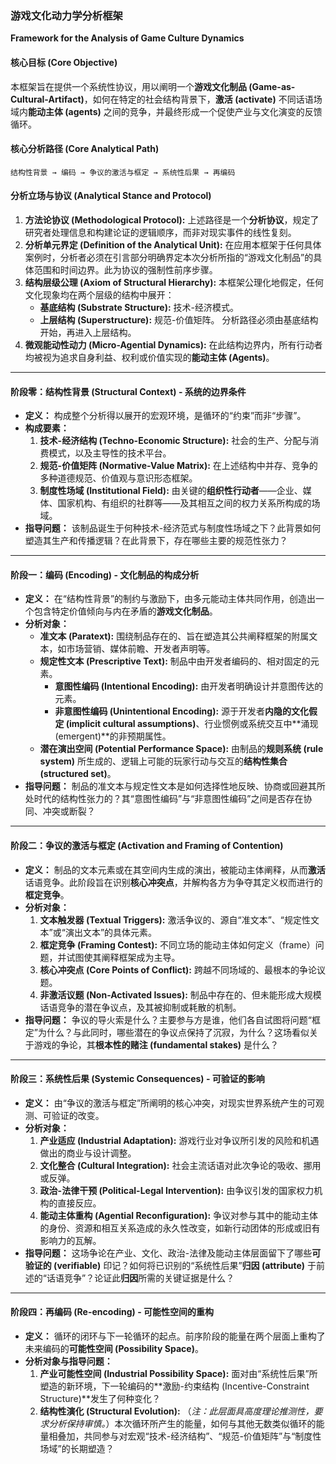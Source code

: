 ### **游戏文化动力学分析框架**
**Framework for the Analysis of Game Culture Dynamics**

#### **核心目标 (Core Objective)**
本框架旨在提供一个系统性协议，用以阐明一个**游戏文化制品 (Game-as-Cultural-Artifact)**，如何在特定的社会结构背景下，**激活 (activate)** 不同话语场域内**能动主体 (agents)** 之间的竞争，并最终形成一个促使产业与文化演变的反馈循环。

#### **核心分析路径 (Core Analytical Path)**
`结构性背景 → 编码 → 争议的激活与框定 → 系统性后果 → 再编码`

#### **分析立场与协议 (Analytical Stance and Protocol)**

1.  **方法论协议 (Methodological Protocol):** 上述路径是一个**分析协议**，规定了研究者处理信息和构建论证的逻辑顺序，而非对现实事件的线性复刻。
2.  **分析单元界定 (Definition of the Analytical Unit):** 在应用本框架于任何具体案例时，分析者必须在引言部分明确界定本次分析所指的“游戏文化制品”的具体范围和时间边界。此为协议的强制性前序步骤。
3.  **结构层级公理 (Axiom of Structural Hierarchy):** 本框架公理化地假定，任何文化现象均在两个层级的结构中展开：
    *   **基底结构 (Substrate Structure):** 技术-经济模式。
    *   **上层结构 (Superstructure):** 规范-价值矩阵。
    分析路径必须由基底结构开始，再进入上层结构。
4.  **微观能动性动力 (Micro-Agential Dynamics):** 在此结构边界内，所有行动者均被视为追求自身利益、权利或价值实现的**能动主体 (Agents)**。

---

#### **阶段零：结构性背景 (Structural Context) - 系统的边界条件**

*   **定义：** 构成整个分析得以展开的宏观环境，是循环的“约束”而非“步骤”。
*   **构成要素：**
    1.  **技术-经济结构 (Techno-Economic Structure):** 社会的生产、分配与消费模式，以及主导性的技术平台。
    2.  **规范-价值矩阵 (Normative-Value Matrix):** 在上述结构中并存、竞争的多种道德规范、价值观与意识形态框架。
    3.  **制度性场域 (Institutional Field):** 由关键的**组织性行动者**——企业、媒体、国家机构、有组织的社群等——及其相互之间的权力关系所构成的场域。
*   **指导问题：** 该制品诞生于何种技术-经济范式与制度性场域之下？此背景如何塑造其生产和传播逻辑？在此背景下，存在哪些主要的规范性张力？

---

#### **阶段一：编码 (Encoding) - 文化制品的构成分析**

*   **定义：** 在“结构性背景”的制约与激励下，由多元能动主体共同作用，创造出一个包含特定价值倾向与内在矛盾的**游戏文化制品**。
*   **分析对象：**
    *   **准文本 (Paratext):** 围绕制品存在的、旨在塑造其公共阐释框架的附属文本，如市场营销、媒体前瞻、开发者声明等。
    *   **规定性文本 (Prescriptive Text):** 制品中由开发者编码的、相对固定的元素。
        *   **意图性编码 (Intentional Encoding):** 由开发者明确设计并意图传达的元素。
        *   **非意图性编码 (Unintentional Encoding):** 源于开发者**内隐的文化假定 (implicit cultural assumptions)**、行业惯例或系统交互中**涌现 (emergent)**的非预期属性。
    *   **潜在演出空间 (Potential Performance Space):** 由制品的**规则系统 (rule system)** 所生成的、逻辑上可能的玩家行动与交互的**结构性集合 (structured set)**。
*   **指导问题：** 制品的准文本与规定性文本是如何选择性地反映、协商或回避其所处时代的结构性张力的？其“意图性编码”与“非意图性编码”之间是否存在协同、冲突或断裂？

---

#### **阶段二：争议的激活与框定 (Activation and Framing of Contention)**

*   **定义：** 制品的文本元素或在其空间内生成的演出，被能动主体阐释，从而**激活**话语竞争。此阶段旨在识别**核心冲突点**，并解构各方为争夺其定义权而进行的**框定竞争**。
*   **分析对象：**
    1.  **文本触发器 (Textual Triggers):** 激活争议的、源自“准文本”、“规定性文本”或“演出文本”的具体元素。
    2.  **框定竞争 (Framing Contest):** 不同立场的能动主体如何定义（frame）问题，并试图使其阐释框架成为主导。
    3.  **核心冲突点 (Core Points of Conflict):** 跨越不同场域的、最根本的争论议题。
    4.  **非激活议题 (Non-Activated Issues):** 制品中存在的、但未能形成大规模话语竞争的潜在争议点，及其被抑制或耗散的机制。
*   **指导问题：** 争议的导火索是什么？主要参与方是谁，他们各自试图将问题“框定”为什么？与此同时，哪些潜在的争议点保持了沉寂，为什么？这场看似关于游戏的争论，其**根本性的赌注 (fundamental stakes)** 是什么？

---

#### **阶段三：系统性后果 (Systemic Consequences) - 可验证的影响**

*   **定义：** 由“争议的激活与框定”所阐明的核心冲突，对现实世界系统产生的可观测、可验证的改变。
*   **分析对象：**
    1.  **产业适应 (Industrial Adaptation):** 游戏行业对争议所引发的风险和机遇做出的商业与设计调整。
    2.  **文化整合 (Cultural Integration):** 社会主流话语对此次争论的吸收、挪用或反弹。
    3.  **政治-法律干预 (Political-Legal Intervention):** 由争议引发的国家权力机构的直接反应。
    4.  **能动主体重构 (Agential Reconfiguration):** 争议对参与其中的能动主体的身份、资源和相互关系造成的永久性改变，如新行动团体的形成或旧有影响力的瓦解。
*   **指导问题：** 这场争论在产业、文化、政治-法律及能动主体层面留下了哪些**可验证的 (verifiable)** 印记？如何将已识别的“系统性后果”**归因 (attribute)** 于前述的“话语竞争”？论证此**归因**所需的关键证据是什么？

---

#### **阶段四：再编码 (Re-encoding) - 可能性空间的重构**

*   **定义：** 循环的闭环与下一轮循环的起点。前序阶段的能量在两个层面上重构了未来编码的**可能性空间 (Possibility Space)**。
*   **分析对象与指导问题：**
    1.  **产业可能性空间 (Industrial Possibility Space):** 面对由“系统性后果”所塑造的新环境，下一轮编码的**激励-约束结构 (Incentive-Constraint Structure)**发生了何种变化？
    2.  **结构性演化 (Structural Evolution):** （*注：此层面具高度理论推测性，要求分析保持审慎。*）本次循环所产生的能量，如何与其他无数类似循环的能量相叠加，共同参与对宏观“技术-经济结构”、“规范-价值矩阵”与“制度性场域”的长期塑造？
